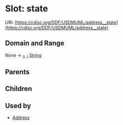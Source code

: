
# Slot: state




URI: [https://cdisc.org/DDF/USDMUML/address__state](https://cdisc.org/DDF/USDMUML/address__state)


## Domain and Range

None &#8594;  <sub>0..1</sub> [String](types/String.md)

## Parents


## Children


## Used by

 * [Address](Address.md)
